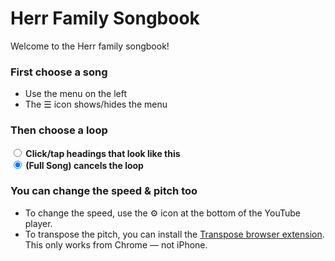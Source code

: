 # Herr Family Songbook

Welcome to the Herr family songbook!

<h3>First choose a song</h3>

- Use the menu on the left
- The ☰ icon shows/hides the menu

<h3>Then choose a loop</h3>

<div><strong>
<input type="radio" name="loop" id="loop1" />
<label for="loop1">Click/tap headings that look like this</label>
</strong></div>

<div><strong>
<input type="radio" name="loop" id="loop0" checked />
<label for="loop0">(Full Song) cancels the loop</label>
</strong></div>

<h3>You can change the speed & pitch too</h3>

- To change the speed, use the ⚙️ icon at the bottom of the YouTube player.
- To transpose the pitch, you can install the [Transpose browser extension](https://transpose.video/extension/). This only works from Chrome — not iPhone.
